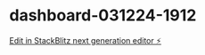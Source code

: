 # dashboard-031224-1912

[Edit in StackBlitz next generation editor ⚡️](https://stackblitz.com/~/github.com/sinus17/dashboard-031224-1912)